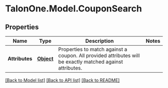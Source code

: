 # TalonOne.Model.CouponSearch
## Properties

Name | Type | Description | Notes
------------ | ------------- | ------------- | -------------
**Attributes** | [**Object**](.md) | Properties to match against a coupon. All provided attributes will be exactly matched against attributes. | 

[[Back to Model list]](../README.md#documentation-for-models) [[Back to API list]](../README.md#documentation-for-api-endpoints) [[Back to README]](../README.md)

